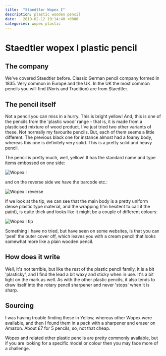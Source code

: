 ```yaml
---
title:  "Staedtler Wopex I"
description: plastic wooden pencil
date:   2019-02-12 19:14:40 +0000
categories: wopex plastic
---
```


# Staedtler wopex I plastic pencil

## The company

We've covered Staedtler before. Classic German pencil company formed in 1835. Very common in Europe and the UK. In the UK the most common pencils you will find (Noris and Tradition) are from Staedtler.

## The pencil itself

Not a pencil you can miss in a hurry. This is bright yellow! And, this is one of the pencils from the 'plastic wood' range - that is, it is made from a plasticised mixture of wood product. I've just tried two other variants of these. Not normally my favourite pencils. But, each of them seems a little different. The previous black one for instance almost had a foamy body, whereas this one is definitely very solid. This is a pretty solid and heavy pencil.

The pencil is pretty much, well, yellow! It has the standard name and type items embossed on one side:

![Wopex I]({{site.url}}/images/wopexI.jpg)

and on the reverse side we have the barcode etc.:

![Wopex I reverse]({{site.url}}/images/wopexI_rev.jpg)

If we look at the tip, we can see that the main body is a pretty uniform dense plastic type material, and the wrapping (I'm hesitent to call it the paint), is quite thick and looks like it might be a couple of different colours:

![Wopex I tip]({{site.url}}/images/wopexI_tip.jpg)

Something I have no tried, but have seen on some websites, is that you can 'peel' the outer cover off, which leaves you with a cream pencil that looks somewhat more like a plain wooden pencil.

## How does it write

Well, it's not terrible, but like the rest of the plastic pencil family, it is a bit 'plasticky', and I find the lead a bit waxy and sticky when in use. It's a bit light on the mark as well. As with the other plastic pencils, it also tends to draw itself into the rotary pencil sharpener and never 'stops' when it is sharp.

## Sourcing

I was having trouble finding these in Yellow, whereas other Wopex were available, and then I found them in a pack with a sharpener and eraser on Amazon. About £7 for 5 pencils, so, not that cheap.

Wopex and related other plastic pencils are pretty commonly available, but if you are looking for a specific model or colour then you may face more of a challenge.
